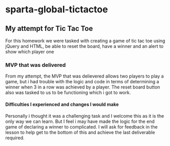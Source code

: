# sparta-global-tictactoe

## My attempt for Tic Tac Toe

For this homework we were tasked with creating a game of tic tac toe using jQuery and HTML, be able to reset the board, have a winner and an alert to show which player one

### MVP that was delivered

From my attempt, the MVP that was delievered allows two players to play a game, but i had trouble with the logic and code in terms of determining a winner when 3 in a row was achieved by a player. The reset board button also was tasked to us to be functioning which i got to work. 

#### Difficulties I experienced and changes I would make

Personally i thought it was a challenging task and I welcome this as it is the only way we can learn. But I feel i may have made the logic for the end game of declaring a winner to complicated. I will ask for feedback in the lesson to help get to the bottom of this and achieve the last deliverable required. 
